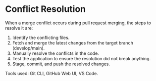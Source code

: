 # Conflict Resolution

When a merge conflict occurs during pull request merging, the steps to resolve it are:

1. Identify the conflicting files.
2. Fetch and merge the latest changes from the target branch (develop/main).
3. Manually resolve the conflicts in the code.
4. Test the application to ensure the resolution did not break anything.
5. Stage, commit, and push the resolved changes.

Tools used: Git CLI, GitHub Web UI, VS Code.
